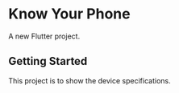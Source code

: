 # Know Your Phone

A new Flutter project.

## Getting Started

This project is to show the device specifications.

